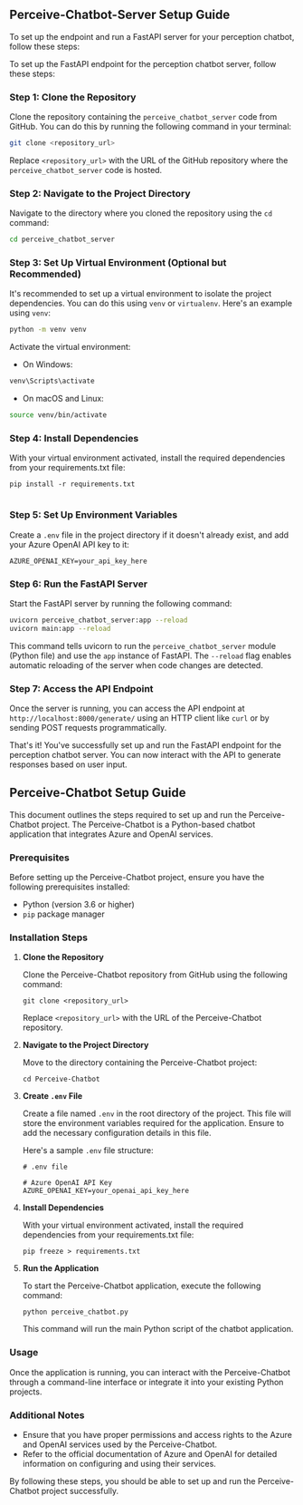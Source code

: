## Perceive-Chatbot-Server Setup Guide

To set up the endpoint and run a FastAPI server for your perception chatbot, follow these steps:

To set up the FastAPI endpoint for the perception chatbot server, follow these steps:

### Step 1: Clone the Repository

Clone the repository containing the `perceive_chatbot_server` code from GitHub. You can do this by running the following command in your terminal:

```bash
git clone <repository_url>
```

Replace `<repository_url>` with the URL of the GitHub repository where the `perceive_chatbot_server` code is hosted.

### Step 2: Navigate to the Project Directory

Navigate to the directory where you cloned the repository using the `cd` command:

```bash
cd perceive_chatbot_server
```

### Step 3: Set Up Virtual Environment (Optional but Recommended)

It's recommended to set up a virtual environment to isolate the project dependencies. You can do this using `venv` or `virtualenv`. Here's an example using `venv`:

```bash
python -m venv venv
```

Activate the virtual environment:

- On Windows:

```bash
venv\Scripts\activate
```

- On macOS and Linux:

```bash
source venv/bin/activate
```

### Step 4: Install Dependencies

With your virtual environment activated, install the required dependencies from your requirements.txt file:

```
pip install -r requirements.txt


```

### Step 5: Set Up Environment Variables

Create a `.env` file in the project directory if it doesn't already exist, and add your Azure OpenAI API key to it:

```plaintext
AZURE_OPENAI_KEY=your_api_key_here
```

### Step 6: Run the FastAPI Server

Start the FastAPI server by running the following command:

```bash
uvicorn perceive_chatbot_server:app --reload
uvicorn main:app --reload
```

This command tells uvicorn to run the `perceive_chatbot_server` module (Python file) and use the `app` instance of FastAPI. The `--reload` flag enables automatic reloading of the server when code changes are detected.

### Step 7: Access the API Endpoint

Once the server is running, you can access the API endpoint at `http://localhost:8000/generate/` using an HTTP client like `curl` or by sending POST requests programmatically.

That's it! You've successfully set up and run the FastAPI endpoint for the perception chatbot server. You can now interact with the API to generate responses based on user input.

## Perceive-Chatbot Setup Guide

This document outlines the steps required to set up and run the Perceive-Chatbot project. The Perceive-Chatbot is a Python-based chatbot application that integrates Azure and OpenAI services.

### Prerequisites

Before setting up the Perceive-Chatbot project, ensure you have the following prerequisites installed:

- Python (version 3.6 or higher)
- `pip` package manager

### Installation Steps

1. **Clone the Repository**

   Clone the Perceive-Chatbot repository from GitHub using the following command:

   ```
   git clone <repository_url>
   ```

   Replace `<repository_url>` with the URL of the Perceive-Chatbot repository.

2. **Navigate to the Project Directory**

   Move to the directory containing the Perceive-Chatbot project:

   ```
   cd Perceive-Chatbot
   ```

3. **Create `.env` File**

   Create a file named `.env` in the root directory of the project. This file will store the environment variables required for the application. Ensure to add the necessary configuration details in this file.

   Here's a sample `.env` file structure:

   ```
   # .env file

   # Azure OpenAI API Key
   AZURE_OPENAI_KEY=your_openai_api_key_here

   ```

4. **Install Dependencies**

   With your virtual environment activated, install the required dependencies from your requirements.txt file:

   ```
   pip freeze > requirements.txt

   ```

5. **Run the Application**

   To start the Perceive-Chatbot application, execute the following command:

   ```
   python perceive_chatbot.py
   ```

   This command will run the main Python script of the chatbot application.

### Usage

Once the application is running, you can interact with the Perceive-Chatbot through a command-line interface or integrate it into your existing Python projects.

### Additional Notes

- Ensure that you have proper permissions and access rights to the Azure and OpenAI services used by the Perceive-Chatbot.
- Refer to the official documentation of Azure and OpenAI for detailed information on configuring and using their services.

By following these steps, you should be able to set up and run the Perceive-Chatbot project successfully.
